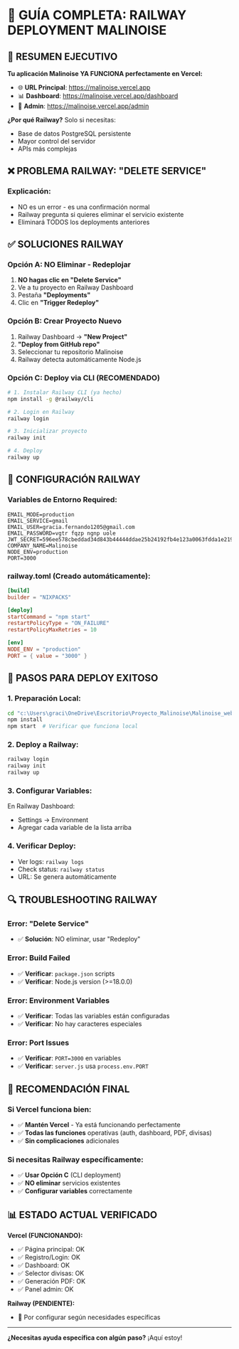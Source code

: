 # 🚀 GUÍA COMPLETA: RAILWAY DEPLOYMENT MALINOISE

## 🎯 **RESUMEN EJECUTIVO**

**Tu aplicación Malinoise YA FUNCIONA perfectamente en Vercel:**
- 🌐 **URL Principal**: https://malinoise.vercel.app
- 📊 **Dashboard**: https://malinoise.vercel.app/dashboard  
- 👑 **Admin**: https://malinoise.vercel.app/admin

**¿Por qué Railway?** Solo si necesitas:
- Base de datos PostgreSQL persistente
- Mayor control del servidor
- APIs más complejas

## ❌ **PROBLEMA RAILWAY: "DELETE SERVICE"**

### **Explicación:**
- NO es un error - es una confirmación normal
- Railway pregunta si quieres eliminar el servicio existente
- Eliminará TODOS los deployments anteriores

## ✅ **SOLUCIONES RAILWAY**

### **Opción A: NO Eliminar - Redeplojar**

1. **NO hagas clic en "Delete Service"**
2. Ve a tu proyecto en Railway Dashboard
3. Pestaña **"Deployments"** 
4. Clic en **"Trigger Redeploy"**

### **Opción B: Crear Proyecto Nuevo**

1. Railway Dashboard → **"New Project"**
2. **"Deploy from GitHub repo"**
3. Seleccionar tu repositorio Malinoise
4. Railway detecta automáticamente Node.js

### **Opción C: Deploy via CLI (RECOMENDADO)**

```bash
# 1. Instalar Railway CLI (ya hecho)
npm install -g @railway/cli

# 2. Login en Railway
railway login

# 3. Inicializar proyecto
railway init

# 4. Deploy
railway up
```

## 🔧 **CONFIGURACIÓN RAILWAY**

### **Variables de Entorno Required:**

```env
EMAIL_MODE=production
EMAIL_SERVICE=gmail
EMAIL_USER=gracia.fernando1205@gmail.com
EMAIL_PASSWORD=vgtr fqzp ngnp uole
JWT_SECRET=596ee578cbeddad34d843b44444ddae25b24192fb4e123a0063fdda1e2194e0b
COMPANY_NAME=Malinoise
NODE_ENV=production
PORT=3000
```

### **railway.toml** (Creado automáticamente):

```toml
[build]
builder = "NIXPACKS"

[deploy]
startCommand = "npm start"
restartPolicyType = "ON_FAILURE"
restartPolicyMaxRetries = 10

[env]
NODE_ENV = "production"
PORT = { value = "3000" }
```

## 🚀 **PASOS PARA DEPLOY EXITOSO**

### **1. Preparación Local:**

```bash
cd "c:\Users\graci\OneDrive\Escritorio\Proyecto_Malinoise\Malinoise_web"
npm install
npm start  # Verificar que funciona local
```

### **2. Deploy a Railway:**

```bash
railway login
railway init
railway up
```

### **3. Configurar Variables:**

En Railway Dashboard:
- Settings → Environment
- Agregar cada variable de la lista arriba

### **4. Verificar Deploy:**

- Ver logs: `railway logs`
- Check status: `railway status`
- URL: Se genera automáticamente

## 🔍 **TROUBLESHOOTING RAILWAY**

### **Error: "Delete Service"**
- ✅ **Solución**: NO eliminar, usar "Redeploy"

### **Error: Build Failed**
- ✅ **Verificar**: `package.json` scripts
- ✅ **Verificar**: Node.js version (>=18.0.0)

### **Error: Environment Variables**
- ✅ **Verificar**: Todas las variables están configuradas
- ✅ **Verificar**: No hay caracteres especiales

### **Error: Port Issues**
- ✅ **Verificar**: `PORT=3000` en variables
- ✅ **Verificar**: `server.js` usa `process.env.PORT`

## 🎯 **RECOMENDACIÓN FINAL**

### **Si Vercel funciona bien:**
- ✅ **Mantén Vercel** - Ya está funcionando perfectamente
- ✅ **Todas las funciones** operativas (auth, dashboard, PDF, divisas)
- ✅ **Sin complicaciones** adicionales

### **Si necesitas Railway específicamente:**
- ✅ **Usar Opción C** (CLI deployment)
- ✅ **NO eliminar** servicios existentes
- ✅ **Configurar variables** correctamente

## 📊 **ESTADO ACTUAL VERIFICADO**

**Vercel (FUNCIONANDO):**
- ✅ Página principal: OK
- ✅ Registro/Login: OK  
- ✅ Dashboard: OK
- ✅ Selector divisas: OK
- ✅ Generación PDF: OK
- ✅ Panel admin: OK

**Railway (PENDIENTE):**
- 🔄 Por configurar según necesidades específicas

---

**¿Necesitas ayuda específica con algún paso?** ¡Aquí estoy!
